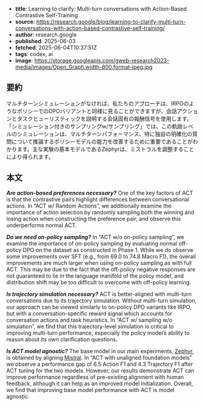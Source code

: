 <!-- metadata -->

- **title**: Learning to clarify: Multi-turn conversations with Action-Based Contrastive Self-Training
- **source**: https://research.google/blog/learning-to-clarify-multi-turn-conversations-with-action-based-contrastive-self-training/
- **author**: research.google
- **published**: 2025-06-03
- **fetched**: 2025-06-04T10:37:51Z
- **tags**: codex, ai
- **image**: https://storage.googleapis.com/gweb-research2023-media/images/Open_Graph.width-800.format-jpeg.jpg

## 要約

マルチターンシミュレーションがなければ、私たちのアプローチは、IRPOのようなポリシーでのDPOバリアントと同様に見ることができますが、会話アクションとタスクヒューリスティックを説明する会話固有の報酬信号を使用します。「シミュレーション付きのサンプリングw/サンプリング」では、この軌跡レベルのシミュレーションは、マルチターンパフォーマンス、特に独自の明確化の質問について推論するポリシーモデルの能力を改善するために重要であることがわかります。主な実験の基本モデルであるZephyrは、ミストラルを調整することにより得られます。

## 本文

**_Are action-based preferences necessary?_** One of the key factors of ACT is that the contrastive pairs highlight differences between conversational actions. In “ACT w/ Random Actions”, we additionally examine the importance of action selection by randomly sampling both the winning and losing action when constructing the preference pair, and observe this underperforms normal ACT.

**_Do we need on-policy sampling?_** In “ACT w/o on-policy sampling”, we examine the importance of on-policy sampling by evaluating normal off-policy DPO on the dataset as constructed in Phase 1. While we do observe some improvements over SFT (e.g., from 69.0 to 74.8 Macro F1), the overall improvements are much larger when using on-policy sampling as with full ACT. This may be due to the fact that the off-policy negative responses are not guaranteed to lie in the language manifold of the policy model, and distribution shift may be too difficult to overcome with off-policy learning.

**_Is trajectory simulation necessary?_** ACT is better-aligned with multi-turn conversations due to its trajectory simulation. Without multi-turn simulation, our approach can be viewed similarly to on-policy DPO variants like IRPO, but with a conversation-specific reward signal which accounts for conversation actions and task heuristics. In “ACT w/ sampling w/o simulation”, we find that this trajectory-level simulation is critical to improving multi-turn performance, especially the policy model’s ability to reason about its own clarification questions.

**_Is ACT model agnostic?_** The base model in our main experiments, [Zephyr](https://huggingface.co/HuggingFaceH4/zephyr-7b-beta), is obtained by aligning [Mistral](https://mistral.ai/news/announcing-mistral-7b). In “ACT with unaligned foundation models” we observe a performance gap of 6.5 Action F1 and 4.3 Trajectory F1 after ACT tuning for the two models. However, our results demonstrate ACT can improve performance regardless of pre-existing alignment with human feedback, although it can help as an improved model initialization. Overall, we find that improving base model performance with ACT is model agnostic.
